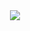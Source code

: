<div align="center">
  <a href="https://github.com/frontful/eslint-config-frontful">
    <img heigth="75" src="http://www.frontful.com/assets/packages/eslint-config.png">
  </a>
</div>
